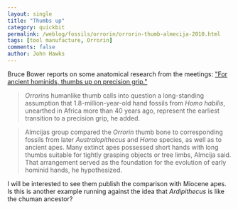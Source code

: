 ```yaml
---
layout: single 
title: "Thumbs up" 
category: quickbit
permalink: /weblog/fossils/orrorin/orrorin-thumb-almecija-2010.html
tags: [tool manufacture, Orrorin] 
comments: false 
author: John Hawks 
---
```


Bruce Bower reports on some anatomical research from the meetings: <a href="http://www.sciencenews.org/view/generic/id/58407/title/For_ancient_homi">"For ancient hominids, thumbs up on precision grip."</a> 

<blockquote><i>Orrorin</i>s humanlike thumb calls into question a long-standing assumption that 1.8-million-year-old hand fossils from <i>Homo habilis</i>, unearthed in Africa more than 40 years ago, represent the earliest transition to a precision grip, he added.</blockquote>

<blockquote>Almcijas group compared the <i>Orrorin</i> thumb bone to corresponding fossils from later <i>Australopithecus</i> and <i>Homo</i> species, as well as to ancient apes. Many extinct apes possessed short hands with long thumbs suitable for tightly grasping objects or tree limbs, Almcija said. That arrangement served as the foundation for the evolution of early hominid hands, he hypothesized.</blockquote>

I will be interested to see them publish the comparison with Miocene apes. Is this is another example running against the idea that <i>Ardipithecus</i> is like the chuman ancestor? 

